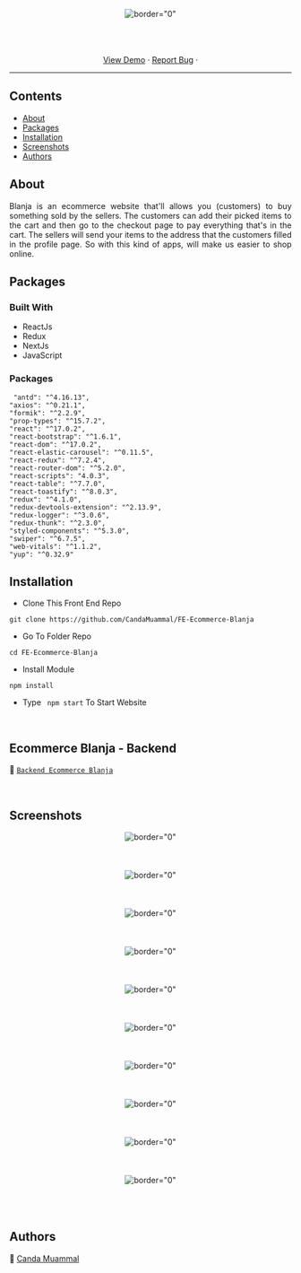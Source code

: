 <p align="center">
     <img src="https://i.postimg.cc/158kKTHz/logoblanja.png"   alt= border="0" />

</p>


<p align="center">
    <br />
    <br />
    <br />
    <a href="https://fe-ecommerce-blanja.vercel.app/login">View Demo</a>
    ·
    <a href="https://github.com/CandaMuammal/FE-Ecommerce-Blanja/issues">Report Bug</a>
    ·
  </p>


---


## Contents

- [About](#about)
- [Packages](#Packages)
- [Installation](#installation)
- [Screenshots](#screenshots)
- [Authors](#authors) 

##  About

<p align="justify">
Blanja is an ecommerce website that'll allows you (customers) to buy something sold by the sellers. The customers can add their picked items to the cart and then go to the checkout page to pay everything that's in the cart.
The sellers will send your items to the address that the customers filled in the profile page. So with this kind of apps, will make us easier to shop online.
</p>


##  Packages

### Built With
- ReactJs
- Redux
- NextJs
- JavaScript



### Packages
     "antd": "^4.16.13",
    "axios": "^0.21.1",
    "formik": "^2.2.9",
    "prop-types": "^15.7.2",
    "react": "^17.0.2",
    "react-bootstrap": "^1.6.1",
    "react-dom": "^17.0.2",
    "react-elastic-carousel": "^0.11.5",
    "react-redux": "^7.2.4",
    "react-router-dom": "^5.2.0",
    "react-scripts": "4.0.3",
    "react-table": "^7.7.0",
    "react-toastify": "^8.0.3",
    "redux": "^4.1.0",
    "redux-devtools-extension": "^2.13.9",
    "redux-logger": "^3.0.6",
    "redux-thunk": "^2.3.0",
    "styled-components": "^5.3.0",
    "swiper": "^6.7.5",
    "web-vitals": "^1.1.2",
    "yup": "^0.32.9"

##  Installation

- Clone This Front End Repo

```
git clone https://github.com/CandaMuammal/FE-Ecommerce-Blanja

```

- Go To Folder Repo

```
cd FE-Ecommerce-Blanja
```

- Install Module

```
npm install
```

- Type ` npm start` To Start Website

<br/>


## Ecommerce Blanja - Backend 


:rocket: [`Backend Ecommerce Blanja`](https://github.com/CandaMuammal/BackEnd-Ecommerce-Blanja)

<br/>

## Screenshots



<p align="center">
  <span>
   <img src="https://i.postimg.cc/bNVnHwVB/1.png"   alt= border="0" /> <br/><br/><br/><br/>
   <img src="https://i.postimg.cc/J7PHMh8z/2.png"   alt= border="0" /> <br/><br/><br/><br/>
   <img src="https://i.postimg.cc/7L8fmG3m/3.png"   alt= border="0" /> <br/><br/><br/><br/>
   <img src="https://i.postimg.cc/yd7WCMrR/4.png"   alt= border="0" /> <br/><br/><br/><br/>
   <img src="https://i.postimg.cc/kM1GLhNV/5.png"   alt= border="0" /> <br/><br/><br/><br/>
   <img src="https://i.postimg.cc/MGSpykwL/6.png"   alt= border="0" /> <br/><br/><br/><br/>
   <img src="https://i.postimg.cc/0Qt5RbSg/7.png"   alt= border="0" /> <br/><br/><br/><br/>
   <img src="https://i.postimg.cc/kGznGzwf/8.png"   alt= border="0" /> <br/><br/><br/><br/>
   <img src="https://i.postimg.cc/vHxYk8Hj/9.png"   alt= border="0" /> <br/><br/><br/><br/>
   <img src="https://i.postimg.cc/Z5rTYfNx/10.png"   alt= border="0" /> <br/><br/><br/><br/>
  </span>
</p>


## Authors

:rocket: [Canda Muammal](https://github.com/CandaMuammal)
